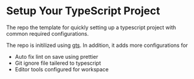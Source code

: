 # Setup Your TypeScript Project

The repo the template for quickly setting up a typescript project with common required configurations.

The repo is initilized using [gts](https://github.com/google/gts). In addition, it adds more configurations for  

- Auto fix lint on save using prettier
- Git ignore file tailered to typescript
- Editor tools configured for workspace